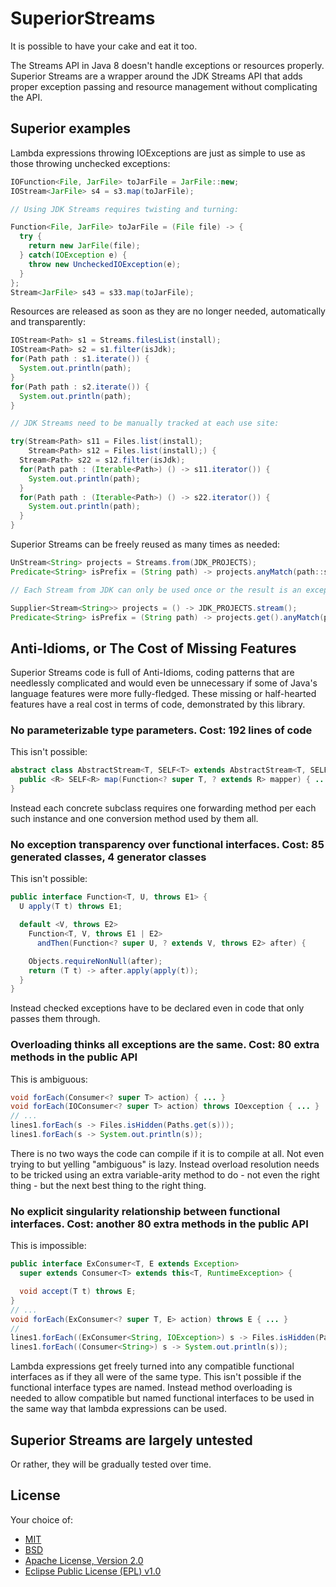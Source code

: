 SuperiorStreams
===============

It is possible to have your cake and eat it too.

The Streams API in Java 8 doesn't handle exceptions or resources properly. Superior Streams are a wrapper around the JDK Streams API that adds proper exception passing and resource management without complicating the API.

## Superior examples

Lambda expressions throwing IOExceptions are just as simple to use as those throwing unchecked exceptions:

```java
IOFunction<File, JarFile> toJarFile = JarFile::new;
IOStream<JarFile> s4 = s3.map(toJarFile);

// Using JDK Streams requires twisting and turning:

Function<File, JarFile> toJarFile = (File file) -> {
  try {
    return new JarFile(file);
  } catch(IOException e) {
    throw new UncheckedIOException(e);
  }
};
Stream<JarFile> s43 = s33.map(toJarFile);
```

Resources are released as soon as they are no longer needed, automatically and transparently:

```java
IOStream<Path> s1 = Streams.filesList(install);
IOStream<Path> s2 = s1.filter(isJdk);
for(Path path : s1.iterate()) {
  System.out.println(path);
}
for(Path path : s2.iterate()) {
  System.out.println(path);
}

// JDK Streams need to be manually tracked at each use site:

try(Stream<Path> s11 = Files.list(install); 
    Stream<Path> s12 = Files.list(install);) {
  Stream<Path> s22 = s12.filter(isJdk);
  for(Path path : (Iterable<Path>) () -> s11.iterator()) {
    System.out.println(path);
  }
  for(Path path : (Iterable<Path>) () -> s22.iterator()) {
    System.out.println(path);
  }
}
```

Superior Streams can be freely reused as many times as needed:

```java
UnStream<String> projects = Streams.from(JDK_PROJECTS);
Predicate<String> isPrefix = (String path) -> projects.anyMatch(path::startsWith);

// Each Stream from JDK can only be used once or the result is an exception at runtime: 

Supplier<Stream<String>> projects = () -> JDK_PROJECTS.stream();
Predicate<String> isPrefix = (String path) -> projects.get().anyMatch(path::startsWith);
```

## Anti-Idioms, or The Cost of Missing Features

Superior Streams code is full of Anti-Idioms, coding patterns that are needlessly complicated and would even be unnecessary if some of Java's language features were more fully-fledged. These missing or half-hearted features have a real cost in terms of code, demonstrated by this library.

### No parameterizable type parameters. Cost: 192 lines of code

This isn't possible:
```java
abstract class AbstractStream<T, SELF<T> extends AbstractStream<T, SELF<T>>> {
  public <R> SELF<R> map(Function<? super T, ? extends R> mapper) { ... }
}
```
Instead each concrete subclass requires one forwarding method per each such instance and one conversion method used by them all. 

### No exception transparency over functional interfaces. Cost: 85 generated classes, 4 generator classes

This isn't possible:
```java
public interface Function<T, U, throws E1> {
  U apply(T t) throws E1;

  default <V, throws E2> 
    Function<T, V, throws E1 | E2> 
      andThen(Function<? super U, ? extends V, throws E2> after) {

    Objects.requireNonNull(after);
    return (T t) -> after.apply(apply(t));
  }
}
```
Instead checked exceptions have to be declared even in code that only passes them through.

### Overloading thinks all exceptions are the same. Cost: 80 extra methods in the public API

This is ambiguous: 
```java
void forEach(Consumer<? super T> action) { ... }
void forEach(IOConsumer<? super T> action) throws IOexception { ... }
// ...
lines1.forEach(s -> Files.isHidden(Paths.get(s)));
lines1.forEach(s -> System.out.println(s));
```
There is no two ways the code can compile if it is to compile at all. Not even trying to but yelling "ambiguous" is lazy. Instead overload resolution needs to be tricked using an extra variable-arity method to do - not even the right thing - but the next best thing to the right thing. 

### No explicit singularity relationship between functional interfaces. Cost: another 80 extra methods in the public API

This is impossible: 
```java
public interface ExConsumer<T, E extends Exception> 
  super extends Consumer<T> extends this<T, RuntimeException> {

  void accept(T t) throws E;
}
// ...
void forEach(ExConsumer<? super T, E> action) throws E { ... }
// 
lines1.forEach((ExConsumer<String, IOException>) s -> Files.isHidden(Paths.get(s)));
lines1.forEach((Consumer<String>) s -> System.out.println(s));
```
Lambda expressions get freely turned into any compatible functional interfaces as if they all were of the same type. This isn't possible if the functional interface types are named. Instead method overloading is needed to allow compatible but named functional interfaces to be used in the same way that lambda expressions can be used.  

## Superior Streams are largely untested

Or rather, they will be gradually tested over time.

## License

Your choice of:
- [MIT](http://opensource.org/licenses/MIT) 
- [BSD](http://opensource.org/licenses/bsd-license.php) 
- [Apache License, Version 2.0](http://www.apache.org/licenses/LICENSE-2.0) 
- [Eclipse Public License (EPL) v1.0](http://wiki.eclipse.org/EPL)
